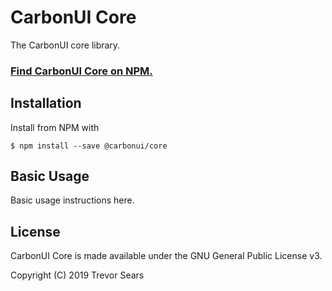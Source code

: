 # CarbonUI Core
The CarbonUI core library.

### [Find CarbonUI Core on NPM.](https://www.npmjs.com/package/@carbonui/core)

## Installation
Install from NPM with
```
$ npm install --save @carbonui/core
```

## Basic Usage
Basic usage instructions here.

## License
CarbonUI Core is made available under the GNU General Public License v3.

Copyright (C) 2019 Trevor Sears

